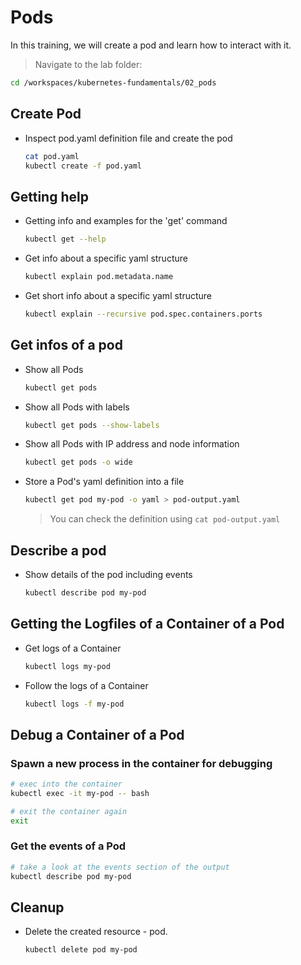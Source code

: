 # Pods

In this training, we will create a pod and learn how to interact with it.

>Navigate to the lab folder:

```bash
cd /workspaces/kubernetes-fundamentals/02_pods
```

## Create Pod

* Inspect pod.yaml definition file and create the pod

  ```bash
  cat pod.yaml
  kubectl create -f pod.yaml
  ```

## Getting help

* Getting info and examples for the 'get' command

  ```bash
  kubectl get --help
  ```

* Get info about a specific yaml structure

  ```bash
  kubectl explain pod.metadata.name
  ```

* Get short info about a specific yaml structure

  ```bash
  kubectl explain --recursive pod.spec.containers.ports
  ```

## Get infos of a pod

* Show all Pods

  ```bash
  kubectl get pods
  ```

* Show all Pods with labels

  ```bash
  kubectl get pods --show-labels
  ```

* Show all Pods with IP address and node information

  ```bash
  kubectl get pods -o wide
  ```

* Store a Pod's yaml definition into a file

  ```bash
  kubectl get pod my-pod -o yaml > pod-output.yaml
  ```

  >You can check the definition using `cat pod-output.yaml`

## Describe a pod

* Show details of the pod including events

  ```bash
  kubectl describe pod my-pod
  ```

## Getting the Logfiles of a Container of a Pod

* Get logs of a Container

  ```bash
  kubectl logs my-pod
  ```

* Follow the logs of a Container

  ```bash
  kubectl logs -f my-pod
  ```

## Debug a Container of a Pod

### Spawn a new process in the container for debugging

  ```bash
  # exec into the container
  kubectl exec -it my-pod -- bash

  # exit the container again
  exit
  ```

### Get the events of a Pod

  ```bash
  # take a look at the events section of the output
  kubectl describe pod my-pod 
  ```

## Cleanup

* Delete the created resource - pod.

  ```bash
  kubectl delete pod my-pod
  ```
